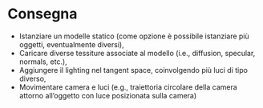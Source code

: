 # Consegna

- Istanziare un modelle statico (come opzione è possibile istanziare più oggetti, eventualmente diversi),
- Caricare diverse tessiture associate al modello (i.e., diffusion, specular, normals, etc.),
- Aggiungere il lighting nel tangent space, coinvolgendo più luci di tipo diverso,
- Movimentare camera e luci (e.g., traiettoria circolare della camera attorno all’oggetto con luce posizionata sulla camera) 

